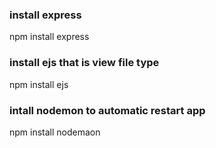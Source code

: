 ### install express 
npm install express

### install ejs that is view file type
npm install ejs

### intall nodemon to automatic restart app
npm install nodemaon
